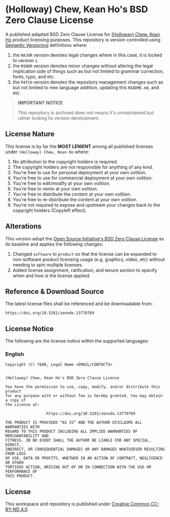 # (Holloway) Chew, Kean Ho's BSD Zero Clause License

A published adapted BSD Zero Clause License for
[(Holloway) Chew, Kean Ho](https://github.com/ChewKeanHo) product licensing
purposes. This repository is version controlled using
[Semantic Versioning](https://semver.org/) definitions where:

1. the `MAJOR` version denotes legal changes where in this case, it is locked to
   version `1`.
2. the `MINOR` version denotes minor changes without altering the legal
   implication side of things such as but not limited to grammar correction,
   fonts, typo, and etc.
3. the `PATCH` version denotes the repository management changes such as but not
   limited to new language addition, updating this `README.md`, and etc.

> **IMPORTANT NOTICE**
>
> This repository is archived does not means it's unmaintained but rather
> locking its version development.




## License Nature

This license is by far the **MOST LENIENT** among all published licenses
under `(Holloway) Chew, Kean Ho` where:

1. No attribution to the copyright holders is required.
2. The copyright holders are not responsible for anything of any kind.
3. You're free to use for personal deployment at your own volition.
4. You're free to use for commercial deployment at your own volition.
5. You're free to edit/modify at your own volition.
6. You're free to remix at your own volition.
7. You're free to distribute the content at your own volition.
8. You're free to re-distribute the content at your own volition.
9. You're not required to expose and upstream your changes back to the copyright
   holders (Copyleft effect).




## Alterations

This version adopt the
[Open Source Initiative's BSD Zero Clause License](https://opensource.org/license/0bsd)
as its baseline and applies the following changes:

1. Changed `software` to `product` so that the license can be expanded to
   non-software product licensing usage (e.g. graphics, video, etc) without
   needing to spin multiple licenses.
2. Added license assignment, ratification, and tenure section to specify when
   and how is the license applied.




## Reference & Download Source

The latest license files shall be referenced and be downloadable from:

```
https://doi.org/10.5281/zenodo.13770769
```




## License Notice

The following are the license notice within the supported languages:

### English

```
Copyright (C) YEAR, Legal Name <EMAIL/CONTACTS>


(Holloway) Chew, Kean Ho's BSD Zero Clause License

You have the permission to use, copy, modify, and/or distribute this product
for any purpose with or without fee is hereby granted. You may obtain a copy of
the License at:

                  https://doi.org/10.5281/zenodo.13770769

THE PRODUCT IS PROVIDED “AS IS” AND THE AUTHOR DISCLAIMS ALL WARRANTIES WITH
REGARD TO THIS PRODUCT INCLUDING ALL IMPLIED WARRANTIES OF MERCHANTABILITY AND
FITNESS. IN NO EVENT SHALL THE AUTHOR BE LIABLE FOR ANY SPECIAL, DIRECT,
INDIRECT, OR CONSEQUENTIAL DAMAGES OR ANY DAMAGES WHATSOEVER RESULTING FROM LOSS
OF USE, DATA OR PROFITS, WHETHER IN AN ACTION OF CONTRACT, NEGLIGENCE OR OTHER
TORTIOUS ACTION, ARISING OUT OF OR IN CONNECTION WITH THE USE OR PERFORMANCE OF
THIS PRODUCT.
```




## License

This workspace and repository is published under
[Creative Common CC-BY-ND 4.0](https://creativecommons.org/licenses/by-nd/4.0/legalcode.en).
